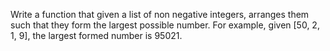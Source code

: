 Write a function that given a list of non negative integers, arranges them such that they form the largest possible number. For example, given [50, 2, 1, 9], the largest formed number is 95021.